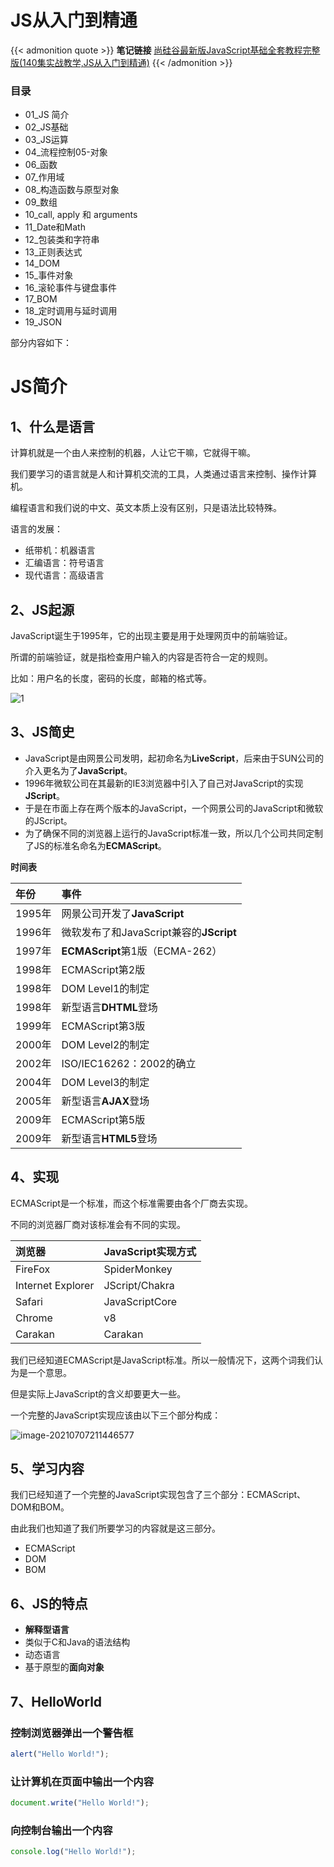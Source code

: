 # JS从入门到精通

{{< admonition quote >}}
**笔记链接** [尚硅谷最新版JavaScript基础全套教程完整版(140集实战教学,JS从入门到精通)](https://www.yuque.com/books/share/8400860b-c820-44d7-9664-0ebe8a534277?#)
{{< /admonition >}}

### 目录
- 01_JS 简介
- 02_JS基础
- 03_JS运算
- 04_流程控制05-对象
- 06_函数
- 07_作用域
- 08_构造函数与原型对象
- 09_数组
- 10_call, apply 和 arguments
- 11_Date和Math
- 12_包装类和字符串
- 13_正则表达式
- 14_DOM
- 15_事件对象
- 16_滚轮事件与键盘事件
- 17_BOM
- 18_定时调用与延时调用
- 19_JSON


部分内容如下：

# JS简介

## 1、什么是语言

计算机就是一个由人来控制的机器，人让它干嘛，它就得干嘛。

我们要学习的语言就是人和计算机交流的工具，人类通过语言来控制、操作计算机。

编程语言和我们说的中文、英文本质上没有区别，只是语法比较特殊。

语言的发展：

- 纸带机：机器语言
- 汇编语言：符号语言
- 现代语言：高级语言



## 2、JS起源

JavaScript诞生于1995年，它的出现主要是用于处理网页中的前端验证。

所谓的前端验证，就是指检查用户输入的内容是否符合一定的规则。

比如：用户名的长度，密码的长度，邮箱的格式等。

![1](https://i.loli.net/2021/07/09/UdQBwaZ9qLkIz62.png)



## 3、JS简史

- JavaScript是由网景公司发明，起初命名为**LiveScript**，后来由于SUN公司的介入更名为了**JavaScript**。
- 1996年微软公司在其最新的IE3浏览器中引入了自己对JavaScript的实现**JScript**。
- 于是在市面上存在两个版本的JavaScript，一个网景公司的JavaScript和微软的JScript。
- 为了确保不同的浏览器上运行的JavaScript标准一致，所以几个公司共同定制了JS的标准名命名为**ECMAScript**。

**时间表**

| 年份   | 事件                                    |
| :----- | :-------------------------------------- |
| 1995年 | 网景公司开发了**JavaScript**            |
| 1996年 | 微软发布了和JavaScript兼容的**JScript** |
| 1997年 | **ECMAScript**第1版（ECMA-262）         |
| 1998年 | ECMAScript第2版                         |
| 1998年 | DOM Level1的制定                        |
| 1998年 | 新型语言**DHTML**登场                   |
| 1999年 | ECMAScript第3版                         |
| 2000年 | DOM Level2的制定                        |
| 2002年 | ISO/IEC16262：2002的确立                |
| 2004年 | DOM Level3的制定                        |
| 2005年 | 新型语言**AJAX**登场                    |
| 2009年 | ECMAScript第5版                         |
| 2009年 | 新型语言**HTML5**登场                   |



## 4、实现

ECMAScript是一个标准，而这个标准需要由各个厂商去实现。

不同的浏览器厂商对该标准会有不同的实现。

| 浏览器            | JavaScript实现方式 |
| :---------------- | :----------------- |
| FireFox           | SpiderMonkey       |
| Internet Explorer | JScript/Chakra     |
| Safari            | JavaScriptCore     |
| Chrome            | v8                 |
| Carakan           | Carakan            |

我们已经知道ECMAScript是JavaScript标准。所以一般情况下，这两个词我们认为是一个意思。

但是实际上JavaScript的含义却要更大一些。

一个完整的JavaScript实现应该由以下三个部分构成：

![image-20210707211446577](https://i.loli.net/2021/07/09/uPovC7kajNQhZtD.png)



## 5、学习内容

我们已经知道了一个完整的JavaScript实现包含了三个部分：ECMAScript、DOM和BOM。

由此我们也知道了我们所要学习的内容就是这三部分。

- ECMAScript
- DOM
- BOM



## 6、JS的特点

- **解释型语言**
- 类似于C和Java的语法结构
- 动态语言
- 基于原型的**面向对象**



## 7、HelloWorld

### 控制浏览器弹出一个警告框

```javascript
alert("Hello World!");
```

### 让计算机在页面中输出一个内容

```javascript
document.write("Hello World!");
```

### 向控制台输出一个内容

```javascript
console.log("Hello World!");
```




